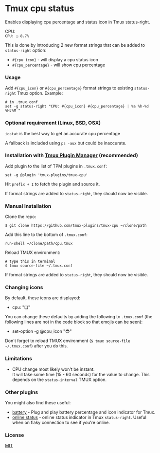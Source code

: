 # Tmux cpu status

Enables displaying cpu percentage and status icon in Tmux status-right.

CPU:<br/>
`CPU: ❏ 8.7%`

This is done by introducing 2 new format strings that can be added to
`status-right` option:
- `#{cpu_icon}` - will display a cpu status icon
- `#{cpu_percentage}` - will show cpu percentage

### Usage

Add `#{cpu_icon}` or `#{cpu_percentage}` format strings to existing
`status-right` Tmux option. Example:

    # in .tmux.conf
    set -g status-right "CPU: #{cpu_icon} #{cpu_percentage} | %a %h-%d %H:%M "

### Optional requirement (Linux, BSD, OSX)

`iostat` is the best way to get an accurate cpu percentage

A fallback is included using `ps -aux` but could be inaccurate.

### Installation with [Tmux Plugin Manager](https://github.com/tmux-plugins/tpm) (recommended)

Add plugin to the list of TPM plugins in `.tmux.conf`:

    set -g @plugin 'tmux-plugins/tmux-cpu'

Hit `prefix + I` to fetch the plugin and source it.

If format strings are added to `status-right`, they should now be visible.

### Manual Installation

Clone the repo:

    $ git clone https://github.com/tmux-plugins/tmux-cpu ~/clone/path

Add this line to the bottom of `.tmux.conf`:

    run-shell ~/clone/path/cpu.tmux

Reload TMUX environment:

    # type this in terminal
    $ tmux source-file ~/.tmux.conf

If format strings are added to `status-right`, they should now be visible.

### Changing icons

By default, these icons are displayed:

 - cpu: "❏"

You can change these defaults by adding the following to `.tmux.conf` (the
following lines are not in the code block so that emojis can be seen):

 - set-option -g @cpu_icon ":sunglasses:"

Don't forget to reload TMUX environment (`$ tmux source-file ~/.tmux.conf`)
after you do this.

### Limitations

- CPU change most likely won't be instant.<br/>
  It will take some time (15 - 60 seconds) for the value to change.
  This depends on the `status-interval` TMUX option.

### Other plugins

You might also find these useful:

- [battery](https://github.com/tmux-plugins/tmux-battery) - Plug and play battery percentage and icon indicator for Tmux.
- [online status](https://github.com/tmux-plugins/tmux-online-status) - online status
  indicator in Tmux `status-right`. Useful when on flaky connection to see if
  you're online.

### License

[MIT](LICENSE)

